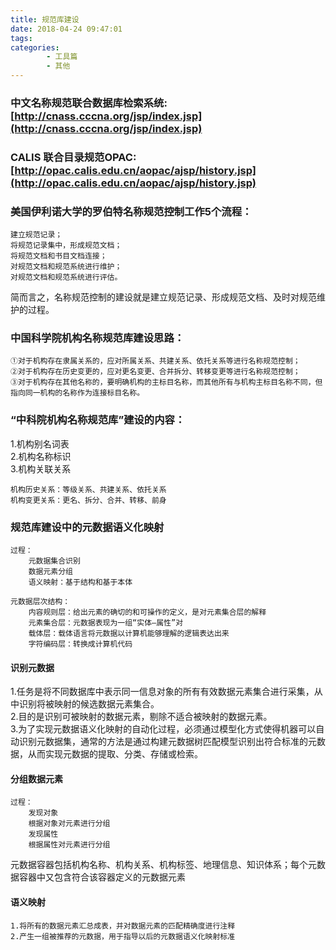 ```yaml
---
title: 规范库建设
date: 2018-04-24 09:47:01
tags: 
categories:
        - 工具篇
		- 其他
---
```

### 中文名称规范联合数据库检索系统: [http://cnass.cccna.org/jsp/index.jsp](http://cnass.cccna.org/jsp/index.jsp)

### CALIS 联合目录规范OPAC: [http://opac.calis.edu.cn/aopac/ajsp/history.jsp](http://opac.calis.edu.cn/aopac/ajsp/history.jsp)

### 美国伊利诺大学的罗伯特名称规范控制工作5个流程：  

	建立规范记录；  
	将规范记录集中，形成规范文档；
	将规范文档和书目文档连接；
	对规范文档和规范系统进行维护；
	对规范文档和规范系统进行评估。
简而言之，名称规范控制的建设就是建立规范记录、形成规范文档、及时对规范维护的过程。 

### 中国科学院机构名称规范库建设思路：
	①对于机构存在隶属关系的，应对所属关系、共建关系、依托关系等进行名称规范控制；
	②对于机构存在历史变更的，应对更名变更、合并拆分、转移变更等进行名称规范控制；
	③对于机构存在其他名称的，要明确机构的主标目名称，而其他所有与机构主标目名称不同，但指向同一机构的名称作为连接标目名称。 

### “中科院机构名称规范库”建设的内容：
1.机构别名词表   
2.机构名称标识  
3.机构关联关系 
	
	机构历史关系：等级关系、共建关系、依托关系
	机构变更关系：更名、拆分、合并、转移、前身
### 规范库建设中的元数据语义化映射

	过程：
		元数据集合识别
		数据元素分组
		语义映射：基于结构和基于本体

	元数据层次结构：
		内容规则层：给出元素的确切的和可操作的定义，是对元素集合层的解释
		元素集合层：元数据表现为一组“实体—属性”对
		载体层：载体语言将元数据以计算机能够理解的逻辑表达出来
		字符编码层：转换成计算机代码
#### 识别元数据
1.任务是将不同数据库中表示同一信息对象的所有有效数据元素集合进行采集，从中识别将被映射的候选数据元素集合。  
2.目的是识别可被映射的数据元素，剔除不适合被映射的数据元素。  
3.为了实现元数据语义化映射的自动化过程，必须通过模型化方式使得机器可以自动识别元数据集，通常的方法是通过构建元数据树匹配模型识别出符合标准的元数据，从而实现元数据的提取、分类、存储或检索。
#### 分组数据元素
	
	过程：
		发现对象
		根据对象对元素进行分组
		发现属性
		根据属性对元素进行分组

元数据容器包括机构名称、机构关系、机构标签、地理信息、知识体系；每个元数据容器中又包含符合该容器定义的元数据元素


#### 语义映射
	1.将所有的数据元素汇总成表，并对数据元素的匹配精确度进行注释
	2.产生一组被推荐的元数据，用于指导以后的元数据语义化映射标准
